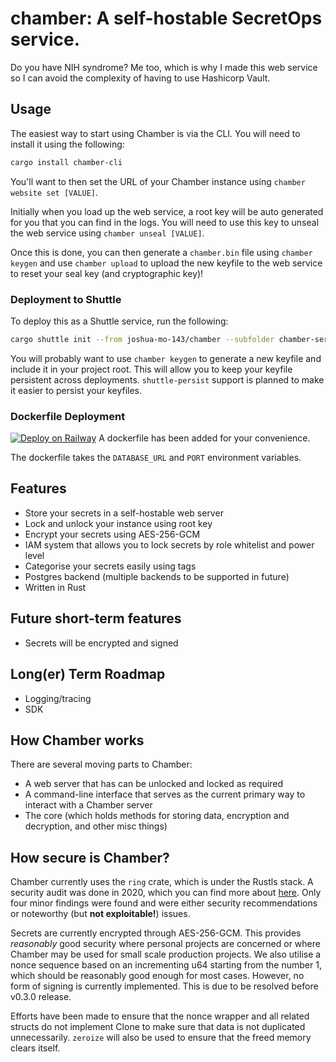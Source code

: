 # chamber: A self-hostable SecretOps service.

Do you have NIH syndrome? Me too, which is why I made this web service so I can avoid the complexity of having to use Hashicorp Vault.

## Usage
The easiest way to start using Chamber is via the CLI. You will need to install it using the following:
```bash
cargo install chamber-cli
```
You'll want to then set the URL of your Chamber instance using `chamber website set [VALUE]`.

Initially when you load up the web service, a root key will be auto generated for you that you can find in the logs. You will need to use this key to unseal the web service using `chamber unseal [VALUE]`. 

Once this is done, you can then generate a `chamber.bin` file using `chamber keygen` and use `chamber upload` to upload the new keyfile to the web service to reset your seal key (and cryptographic key)!

### Deployment to Shuttle 
To deploy this as a Shuttle service, run the following:
```bash
cargo shuttle init --from joshua-mo-143/chamber --subfolder chamber-server
```

You will probably want to use `chamber keygen` to generate a new keyfile and include it in your project root. This will allow you to keep your keyfile persistent across deployments. `shuttle-persist` support is planned to make it easier to persist your keyfiles.

### Dockerfile Deployment 
[![Deploy on Railway](https://railway.app/button.svg)](https://railway.app/template/VS9MIg?referralCode=zFpLxH)
A dockerfile has been added for your convenience.

The dockerfile takes the `DATABASE_URL` and `PORT` environment variables.

## Features
- Store your secrets in a self-hostable web server
- Lock and unlock your instance using root key 
- Encrypt your secrets using AES-256-GCM 
- IAM system that allows you to lock secrets by role whitelist and power level
- Categorise your secrets easily using tags
- Postgres backend (multiple backends to be supported in future)
- Written in Rust 

## Future short-term features
- Secrets will be encrypted and signed

## Long(er) Term Roadmap
- Logging/tracing
- SDK

## How Chamber works
There are several moving parts to Chamber:
- A web server that has can be unlocked and locked as required
- A command-line interface that serves as the current primary way to interact with a Chamber server
- The core (which holds methods for storing data, encryption and decryption, and other misc things)

## How secure is Chamber?
Chamber currently uses the `ring` crate, which is under the Rustls stack. A security audit was done in 2020, which you can find more about [here](https://github.com/rustls/rustls/blob/main/audit/TLS-01-report.pdf). Only four minor findings were found and were either security recommendations or noteworthy (but **not exploitable!**) issues.

Secrets are currently encrypted through AES-256-GCM. This provides *reasonably* good security where personal projects are concerned or where Chamber may be used for small scale production projects. We also utilise a nonce sequence based on an incrementing u64 starting from the number 1, which should be reasonably good enough for most cases. However, no form of signing is currently implemented. This is due to be resolved before v0.3.0 release.

Efforts have been made to ensure that the nonce wrapper and all related structs do not implement Clone to make sure that data is not duplicated unnecessarily. `zeroize` will also be used to ensure that the freed memory clears itself.
